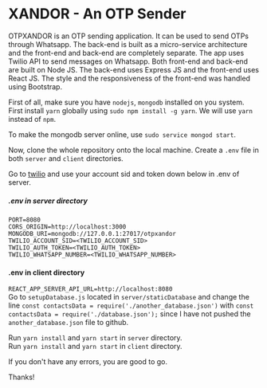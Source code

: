 # XANDOR - An OTP Sender  

OTPXANDOR is an OTP sending application. It can be used to send OTPs through Whatsapp. The back-end is built as a micro-service architecture and the front-end and back-end are completely separate. The app uses Twilio API to send messages on Whatsapp. Both front-end and back-end are built on Node JS. The back-end uses Express JS and the front-end uses React JS. The style and the responsiveness of the front-end was handled using Bootstrap.  

First of all, make sure you have `nodejs`, `mongodb` installed on you system.  
First install `yarn` globally using `sudo npm install -g yarn`. We will use `yarn` instead of `npm`.  

To make the mongodb server online, use `sudo service mongod start`.  

Now, clone the whole repository onto the local machine. Create a `.env` file in both `server` and `client` directories.  

Go to [twilio](www.twilio.com) and use your account sid and token down below in .env of server.   

##### .env in server directory  
`PORT=8080`  
`CORS_ORIGIN=http://localhost:3000`  
`MONGODB_URI=mongodb://127.0.0.1:27017/otpxandor`  
`TWILIO_ACCOUNT_SID=<TWILIO_ACCOUNT_SID>`  
`TWILIO_AUTH_TOKEN=<TWILIO_AUTH_TOKEN>`  
`TWILIO_WHATSAPP_NUMBER=<TWILIO_WHATSAPP_NUMBER>`  
#### .env in client directory  
`REACT_APP_SERVER_API_URL=http://localhost:8080`  
Go to `setupDatabase.js` located in `server/staticDatabase` and change the line `const contactsData = require('./another_database.json')` with `const contactsData = require('./database.json');` since I have not pushed the `another_database.json` file to github.  

Run `yarn install` and `yarn start` in `server` directory.  
Run `yarn install` and `yarn start` in `client` directory.  

If you don't have any errors, you are good to go.

Thanks!
